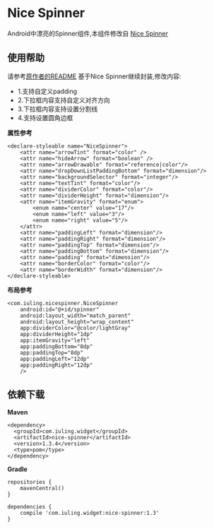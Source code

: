 Nice Spinner
===================
Android中漂亮的Spinner组件,本组件修改自 <a href='https://github.com/arcadefire/nice-spinner/'>Nice Spinner</a>

## 使用帮助
请参考<a href='https://github.com/arcadefire/nice-spinner/README.md'>原作者的README</a>
基于Nice Spinner继续封装,修改内容:
* 1.支持自定义padding
* 2.下拉框内容支持自定义对齐方向
* 3.下拉框内容支持设置分割线
* 4.支持设置圆角边框

**属性参考**

    <declare-styleable name="NiceSpinner">
        <attr name="arrowTint" format="color" />
        <attr name="hideArrow" format="boolean" />
        <attr name="arrowDrawable" format="reference|color"/>
        <attr name="dropDownListPaddingBottom" format="dimension"/>
        <attr name="backgroundSelector" format="integer"/>
        <attr name="textTint" format="color"/>
        <attr name="dividerColor" format="color"/>
        <attr name="dividerHeight" format="dimension"/>
        <attr name="itemGravity" format="enum">
            <enum name="center" value="17"/>
            <enum name="left" value="3"/>
            <enum name="right" value="5"/>
        </attr>
        <attr name="paddingLeft" format="dimension"/>
        <attr name="paddingRight" format="dimension"/>
        <attr name="paddingTop" format="dimension"/>
        <attr name="paddingBottom" format="dimension"/>
        <attr name="padding" format="dimension"/>
        <attr name="borderColor" format="color"/>
        <attr name="borderWidth" format="dimension"/>
    </declare-styleable>

**布局参考**

    <com.iuling.nicespinner.NiceSpinner
        android:id="@+id/spinner"
        android:layout_width="match_parent"
        android:layout_height="wrap_content"
        app:dividerColor="@color/lightGray"
        app:dividerHeight="1dp"
        app:itemGravity="left"
        app:paddingBottom="8dp"
        app:paddingTop="8dp"
        app:paddingLeft="12dp"
        app:paddingRight="12dp"
        />

## 依赖下载
**Maven**

    <dependency>
      <groupId>com.iuling.widget</groupId>
      <artifactId>nice-spinner</artifactId>
      <version>1.3.4</version>
      <type>pom</type>
    </dependency>

**Gradle**

    repositories {
        mavenCentral()
    }

    dependencies {
        compile 'com.iuling.widget:nice-spinner:1.3'
    }

